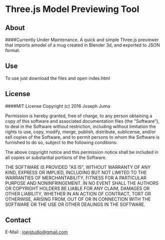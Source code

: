 # Three.js Model Previewing Tool
## About
####Currently Under Maintenance.
A quick and simple Three.js previewer that imports amodel of a mug created in Blender 3d, and exported to JSON format. 
## Use
To use just download the files and open index.html
## License
####MIT License
Copyright (c) 2016 Joseph Juma


Permission is hereby granted, free of charge, to any person obtaining a copy of this software and associated documentation files (the "Software"), to deal in the Software without restriction, including without limitation the rights to use, copy, modify, merge, publish, distribute, sublicense, and/or sell copies of the Software, and to permit persons to whom the Software is furnished to do so, subject to the following conditions:

The above copyright notice and this permission notice shall be included in all copies or substantial portions of the Software.

THE SOFTWARE IS PROVIDED "AS IS", WITHOUT WARRANTY OF ANY KIND, EXPRESS OR IMPLIED, INCLUDING BUT NOT LIMITED TO THE WARRANTIES OF MERCHANTABILITY, FITNESS FOR A PARTICULAR PURPOSE AND NONINFRINGEMENT. IN NO EVENT SHALL THE AUTHORS OR COPYRIGHT HOLDERS BE LIABLE FOR ANY CLAIM, DAMAGES OR OTHER LIABILITY, WHETHER IN AN ACTION OF CONTRACT, TORT OR OTHERWISE, ARISING FROM, OUT OF OR IN CONNECTION WITH THE SOFTWARE OR THE USE OR OTHER DEALINGS IN THE SOFTWARE.
## Contact
E-Mail : joejstudio@gmail.com
